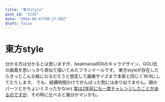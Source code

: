```yaml
---
title: "東方style"
post_id: "3138"
date: "2004-08-01T08:27:00Z"
draft: false
---
```


# 東方style

分かる方は分かるとは思いますが、beatmaniaIIDXのキャラデザイン、GOLI氏の画風を思いっきり真似て描いてみたフランドールです。 東方styleが存在したらきっとこんな絵になるだろうと想定して画像サイズまで本家と同じく16:9にしてたりします。  でも、結構時間かけてがんばった割には余り似てません。顔のパーツとかちょいミスったかなorz [実は2年前にも一度チャレンジしたことがあるのですが](/3045)、その時に比べると幾分かマシかも。
